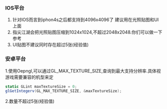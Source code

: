 ### IOS平台

1. 针对IOS而言到iphon4s之后都支持到4096x4096了 建议用在光照贴图和UI上面
2. 指尖江湖会把光照贴图压缩到1024x1024,不超过2048x2048.你们可以做一下参考
3. UI贴图不建议同时存在超过5张(经验值)

### 安卓平台

1.使用Oepngl,可以通过GL_MAX_TEXTURE_SIZE,查询到最大支持分辨率.具体视游戏需要兼容的机型来定

```c#
static GLint maxTextureSize = 0;
glGetIntegerv(GL_MAX_TEXTURE_SIZE, &maxTextureSize);
```

2.数量不超过5张(经验值)

